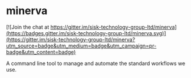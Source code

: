 # minerva

[![Join the chat at https://gitter.im/sisk-technology-group-ltd/minerva](https://badges.gitter.im/sisk-technology-group-ltd/minerva.svg)](https://gitter.im/sisk-technology-group-ltd/minerva?utm_source=badge&utm_medium=badge&utm_campaign=pr-badge&utm_content=badge)

A command line tool to manage and automate the standard workflows we use.
